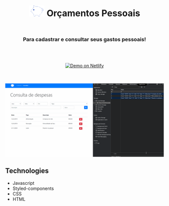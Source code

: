 <header background="#333">
  <h1 align="center"> <img src="./github/logo.png" alt="logo" /> Orçamentos Pessoais </h1>
</header>

<h3 align="center"> Para cadastrar e consultar seus gastos pessoais! </h3>

<br />
<br />

<p align="center">
  <a href="https://mikefernando-orcamentos-pessoal.netlify.app/index.html" target="_blank">
    <img alt="Demo on Netlify" src="https://res.cloudinary.com/LukeMorales/image/upload/v1563043495/readme_logos/demo_on_netlify_bbuvjz.png">
  </a>
</p>

<br />
<br />

<div>
   <img src="./github/orcamento.gif" alt"app" />
</div>


## Technologies
- Javascript
- Styled-components
- CSS
- HTML
